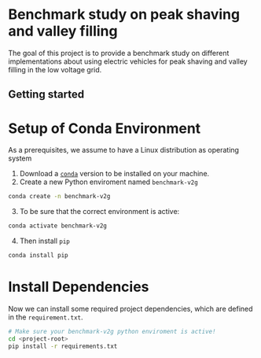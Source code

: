 # Benchmark study on peak shaving and valley filling
The goal of this project is to provide a benchmark study on different implementations about using electric vehicles for peak shaving and valley filling in the low voltage grid.

## Getting started
# Setup of Conda Environment
As a prerequisites, we assume to have a Linux distribution as operating system
1. Download a [`conda`](https://conda.io/projects/conda/en/latest/user-guide/install/index.html) version to be installed on your machine. 
2. Create a new Python enviroment named `benchmark-v2g`
```bash
conda create -n benchmark-v2g
```
3. To be sure that the correct environment is active:
```bash
conda activate benchmark-v2g
```
4. Then install `pip`
```bash
conda install pip
```

# Install Dependencies
Now we can install some required project dependencies, which are defined in the `requirement.txt`.
```bash
# Make sure your benchmark-v2g python enviroment is active!
cd <project-root>
pip install -r requirements.txt
```
